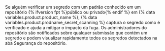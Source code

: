 Se alguém verificar um segredo com um padrão conhecido em um repositório {% ifversion fpt %}público ou privado{% endif %} em {% data variables.product.product_name %}, {% data variables.product.prodname_secret_scanning %} captura o segredo como é verificado e ajuda a mitigar o impacto da fuga. Os administradores do repositório são notificados sobre qualquer submissão que contém um segredo e podem visualizar rapidamente todos os segredos detectados na aba Segurança do repositório.
